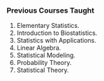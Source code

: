 ### Previous Courses Taught

1. Elementary Statistics.
2. Introduction to Biostatistics.
3. Statistics with Applications.
4. Linear Algebra.
5. Statistical Modeling.
6. Probability Theory.
7. Statistical Theory.
